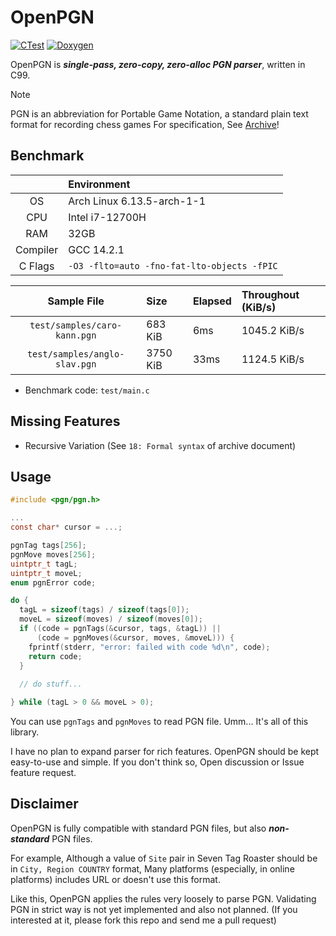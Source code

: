 # OpenPGN

[![CTest](https://github.com/openpgn/openpgn/actions/workflows/ctest.yml/badge.svg)](https://github.com/openpgn/openpgn/actions/workflows/ctest.yml)
[![Doxygen](https://github.com/openpgn/openpgn/actions/workflows/doxygen.yml/badge.svg)](https://github.com/openpgn/openpgn/actions/workflows/doxygen.yml)

OpenPGN is ***single-pass, zero-copy, zero-alloc PGN parser***, written in C99.

> [!NOTE]
> PGN is an abbreviation for Portable Game Notation, a standard plain text format for recording chess games
> For specification,
> See [Archive](https://ia802908.us.archive.org/26/items/pgn-standard-1994-03-12/PGN_standard_1994-03-12.txt)!

## Benchmark

|          | Environment                                 |
|:--------:|:--------------------------------------------|
|    OS    | Arch Linux 6.13.5-arch-1-1                  |
|   CPU    | Intel i7-12700H                             |
|   RAM    | 32GB                                        |
| Compiler | GCC 14.2.1                                  |
| C Flags  | `-O3 -flto=auto -fno-fat-lto-objects -fPIC` |

|          Sample File          | Size     | Elapsed | Throughout (KiB/s) |
|:-----------------------------:|:---------|:--------|:-------------------|
| `test/samples/caro-kann.pgn`  | 683 KiB  | 6ms     | 1045.2 KiB/s       |
| `test/samples/anglo-slav.pgn` | 3750 KiB | 33ms    | 1124.5 KiB/s       |

- Benchmark code: `test/main.c`

## Missing Features

- Recursive Variation (See `18: Formal syntax` of archive document)

## Usage

```c
#include <pgn/pgn.h>

...
const char* cursor = ...;

pgnTag tags[256];
pgnMove moves[256];
uintptr_t tagL;
uintptr_t moveL;
enum pgnError code;

do {
  tagL = sizeof(tags) / sizeof(tags[0]);
  moveL = sizeof(moves) / sizeof(moves[0]);
  if ((code = pgnTags(&cursor, tags, &tagL)) ||
      (code = pgnMoves(&cursor, moves, &moveL))) {
    fprintf(stderr, "error: failed with code %d\n", code);
    return code;
  }
  
  // do stuff...

} while (tagL > 0 && moveL > 0);
```

You can use `pgnTags` and `pgnMoves` to read PGN file.
Umm... It's all of this library.

I have no plan to expand parser for rich features.
OpenPGN should be kept easy-to-use and simple.
If you don't think so, Open discussion or Issue feature request.

## Disclaimer

OpenPGN is fully compatible with standard PGN files, but also *<b>non-standard</b>* PGN files.

For example, Although a value of `Site` pair in Seven Tag Roaster should be in `City, Region COUNTRY` format,
Many platforms (especially, in online platforms) includes URL or doesn't use this format.

Like this, OpenPGN applies the rules very loosely to parse PGN.
Validating PGN in strict way is not yet implemented and also not planned.
(If you interested at it, please fork this repo and send me a pull request)
